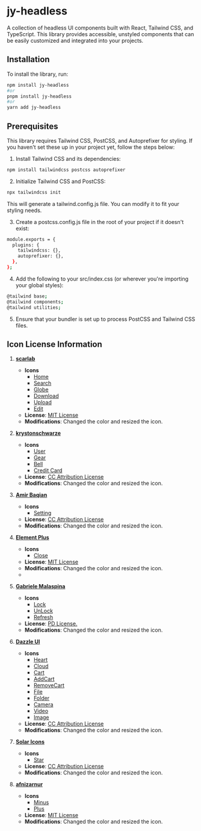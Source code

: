 # jy-headless
A collection of headless UI components built with React, Tailwind CSS, and TypeScript. This library provides accessible,
unstyled components that can be easily customized and integrated into your projects.

## Installation
To install the library, run:
```bash
npm install jy-headless
#or
pnpm install jy-headless
#or
yarn add jy-headless
```

## Prerequisites
This library requires Tailwind CSS, PostCSS, and Autoprefixer for styling. If you haven't set these up in your project yet, follow the steps below:

1. Install Tailwind CSS and its dependencies:
```bash
npm install tailwindcss postcss autoprefixer

```
2. Initialize Tailwind CSS and PostCSS:
```bash
npx tailwindcss init
```

This will generate a tailwind.config.js file. You can modify it to fit your styling needs.

3. Create a postcss.config.js file in the root of your project if it doesn't exist:
```bash
module.exports = {
  plugins: {
    tailwindcss: {},
    autoprefixer: {},
  },
};
```

4. Add the following to your src/index.css (or wherever you're importing your global styles):
```bash
@tailwind base;
@tailwind components;
@tailwind utilities;
```
5. Ensure that your bundler is set up to process PostCSS and Tailwind CSS files.


## Icon License Information
1. **[scarlab](https://www.svgrepo.com/author/scarlab/)**
    - **Icons**
      - [Home](https://www.svgrepo.com/svg/507739/home-alt)
      - [Search](https://www.svgrepo.com/svg/507850/search-alt)
      - [Globe](https://www.svgrepo.com/svg/507722/globe-alt)
      - [Download](https://www.svgrepo.com/svg/507665/download)
      - [Upload](http://svgrepo.com/svg/507878/upload)
      - [Edit](https://www.svgrepo.com/svg/507668/edit)
    - **License**: [MIT License](https://www.svgrepo.com/page/licensing#MIT)
    - **Modifications**: Changed the color and resized the icon.

2. **[krystonschwarze](https://www.svgrepo.com/author/krystonschwarze/)**
    - **Icons**
      - [User](https://www.svgrepo.com/svg/511185/user-02)
      - [Gear](https://www.svgrepo.com/svg/511122/settings)
      - [Bell](https://www.svgrepo.com/svg/510846/bell)
      - [Credit Card](http://svgrepo.com/svg/510942/credit-card-01?edit=true)
    - **License**: [CC Attribution License](https://www.svgrepo.com/page/licensing#CC%20Attribution)
    - **Modifications**: Changed the color and resized the icon.

3. **[Amir Baqian](https://www.svgrepo.com/author/Amir%20Baqian/)**
    - **Icons**
      - [Setting](https://www.svgrepo.com/svg/417812/setting-2)
   - **License**: [CC Attribution License](https://www.svgrepo.com/page/licensing#CC%20Attribution)
   - **Modifications**: Changed the color and resized the icon.

4. **[Element Plus](https://www.svgrepo.com/author/element-plus/)**
    - **Icons**
        - [Close](https://www.svgrepo.com/svg/500512/close-bold)
   - **License**: [MIT License](https://www.svgrepo.com/page/licensing#MIT)
    - **Modifications**: Changed the color and resized the icon.
    - 
4. **[Gabriele Malaspina](https://www.svgrepo.com/author/Gabriele%20Malaspina/)**
    - **Icons**
        - [Lock](https://www.svgrepo.com/svg/489031/lock)
        - [UnLock](https://www.svgrepo.com/svg/489034/lock-open)
        - [Refresh](https://www.svgrepo.com/svg/489105/refresh)
    - **License**: [PD License.](https://www.svgrepo.com/page/licensing#PD)
    - **Modifications**: Changed the color and resized the icon.

5. **[Dazzle UI](https://www.svgrepo.com/author/Dazzle%20UI/)**
   - **Icons**
      - [Heart](https://www.svgrepo.com/svg/532468/heart-alt)
      - [Cloud](https://www.svgrepo.com/svg/532033/cloud)
      - [Cart](https://www.svgrepo.com/svg/533043/cart-shopping)
      - [AddCart](https://www.svgrepo.com/svg/533036/cart-arrow-down)
      - [RemoveCart](https://www.svgrepo.com/svg/533039/cart-arrow-up)
      - [File](http://svgrepo.com/svg/532747/file-alt)
      - [Folder](http://svgrepo.com/svg/532810/folder)
      - [Camera](https://www.svgrepo.com/svg/533059/camera)
      - [Video](https://www.svgrepo.com/svg/532727/video)
      - [Image](https://www.svgrepo.com/svg/532576/image-square)
   - **License**: [CC Attribution License](https://www.svgrepo.com/page/licensing#CC%20Attribution)
   - **Modifications**: Changed the color and resized the icon.

6. **[Solar Icons](https://www.svgrepo.com/author/Solar%20Icons/)**
   - **Icons**
      - [Star](https://www.svgrepo.com/svg/523056/star)
   - **License**: [CC Attribution License](https://www.svgrepo.com/page/licensing#CC%20Attribution)
   - **Modifications**: Changed the color and resized the icon.

7. **[afnizarnur](https://www.svgrepo.com/author/afnizarnur/)**
   - **Icons**
      - [Minus](https://www.svgrepo.com/svg/509380/minus)
      - [Plus](https://www.svgrepo.com/svg/509386/plus)
   - **License**: [MIT License](https://www.svgrepo.com/page/licensing#MIT)
   - **Modifications**: Changed the color and resized the icon.


